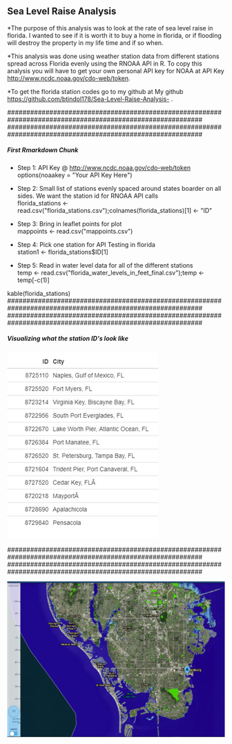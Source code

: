 
## Sea Level Raise Analysis

*The purpose of this analysis was to look at the rate of sea level raise in florida. 
I wanted to see if it is worth it to buy a home in florida, or if flooding will destroy the property in my life time and if so when. 

*This analysis was done using weather station data from different stations spread across Florida evenly using the RNOAA API in R. 
To copy this analysis you will have to get your own personal API key for NOAA at API Key http://www.ncdc.noaa.gov/cdo-web/token. 

*To get the florida station codes go to my github at My github https://github.com/btindol178/Sea-Level-Raise-Analysis- .

###########################################################################################################
###########################################################################################################
<h5> First Rmarkdown Chunk </h5>

* Step 1: API Key @  http://www.ncdc.noaa.gov/cdo-web/token <br>
options(noaakey = "Your API Key Here") <br> 

* Step 2: Small list of stations evenly spaced around states boarder on all sides. We want the station id for RNOAA API calls  <br>
florida_stations <- read.csv("florida_stations.csv");colnames(florida_stations)[1] <- "ID" <br>

* Step 3: Bring in leaflet points for plot <br>
mappoints <- read.csv("mappoints.csv") <br>

* Step 4: Pick one station for API Testing in florida <br>
station1 <- florida_stations$ID[1] <br>

* Step 5: Read in water level data for all of the different stations <br>
temp <- read.csv("florida_water_levels_in_feet_final.csv");temp <- temp[-c(1)] <br>

kable(florida_stations) <br> 
###########################################################################################################
###########################################################################################################
<h5> Visualizing what the station ID's look like  </h5>

![Caption for the picture2.](https://raw.githubusercontent.com/btindol178/Sea-Level-Raise-Analysis-/main/station_ids.JPG)

###########################################################################################################
###########################################################################################################


![Caption for the picture.](https://raw.githubusercontent.com/btindol178/Sea-Level-Raise-Analysis-/main/st_peters_1_foot.JPG)


